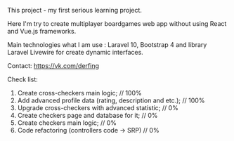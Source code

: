 This project - my first serious learning project.

Here I'm try to create multiplayer boardgames web app without using React and Vue.js frameworks.

Main technologies what I am use : Laravel 10, Bootstrap 4 and library Laravel Livewire for create dynamic interfaces.

Contact: https://vk.com/derfing

Check list:
1. Create cross-checkers main logic; // 100%
2. Add advanced profile data (rating, description and etc.); // 100%
3. Upgrade cross-checkers with advanced statistic; // 0%
4. Create checkers page and database for it; // 0%
5. Create checkers main logic; // 0%
6. Code refactoring (controllers code -> SRP) // 0%

